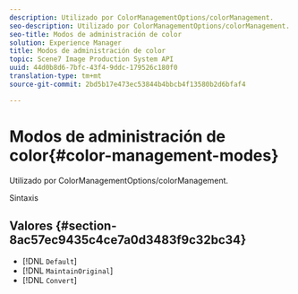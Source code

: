 ```yaml
---
description: Utilizado por ColorManagementOptions/colorManagement.
seo-description: Utilizado por ColorManagementOptions/colorManagement.
seo-title: Modos de administración de color
solution: Experience Manager
title: Modos de administración de color
topic: Scene7 Image Production System API
uuid: 44d0b8d6-7bfc-43f4-9ddc-179526c180f0
translation-type: tm+mt
source-git-commit: 2bd5b17e473ec53844b4bbcb4f13580b2d6bfaf4

---
```



# Modos de administración de color{#color-management-modes}

Utilizado por ColorManagementOptions/colorManagement.

Sintaxis

## Valores {#section-8ac57ec9435c4ce7a0d3483f9c32bc34}

* [!DNL `Default`]
* [!DNL `MaintainOriginal`]
* [!DNL `Convert`]

